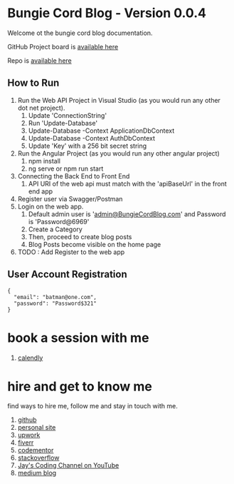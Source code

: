 # Bungie Cord Blog - Version 0.0.4

Welcome ot the bungie cord blog documentation.

GitHub Project board is [available here](https://github.com/users/Jay-study-nildana/projects/10)

Repo is [available here](https://github.com/Jay-study-nildana/BungieCordBlog)

## How to Run 

1. Run the Web API Project in Visual Studio (as you would run any other dot net project).
    1. Update 'ConnectionString'
    1. Run 'Update-Database'
    1. Update-Database -Context ApplicationDbContext
    1. Update-Database -Context AuthDbContext
    1. Update 'Key' with a 256 bit secret string
1. Run the Angular Project (as you would run any other angular project)
    1. npm install
    1. ng serve or npm run start
1. Connecting the Back End to Front End
    1. API URI of the web api must match with the 'apiBaseUrl' in the front end app
1. Register user via Swagger/Postman
1. Login on the web app.
    1. Default admin user is 'admin@BungieCordBlog.com' and Password is 'Password@6969'
    1. Create a Category
    1. Then, proceed to create blog posts
    1. Blog Posts become visible on the home page
1. TODO : Add Register to the web app

## User Account Registration

```
{
  "email": "batman@one.com",
  "password": "Password$321"
}
```

# book a session with me

1. [calendly](https://calendly.com/jaycodingtutor/30min)

# hire and get to know me

find ways to hire me, follow me and stay in touch with me.

1. [github](https://github.com/Jay-study-nildana)
1. [personal site](https://thechalakas.com)
1. [upwork](https://www.upwork.com/fl/vijayasimhabr)
1. [fiverr](https://www.fiverr.com/jay_codeguy)
1. [codementor](https://www.codementor.io/@vijayasimhabr)
1. [stackoverflow](https://stackoverflow.com/users/5338888/jay)
1. [Jay's Coding Channel on YouTube](https://www.youtube.com/channel/UCJJVulg4J7POMdX0veuacXw/)
1. [medium blog](https://medium.com/@vijayasimhabr)